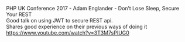 PHP UK Conference 2017 - Adam Englander - Don’t Lose Sleep, Secure Your REST  
Good talk on using JWT to secure REST api.  
Shares good experience on their previous ways of doing it
https://www.youtube.com/watch?v=3T3M7sPIUG0  


